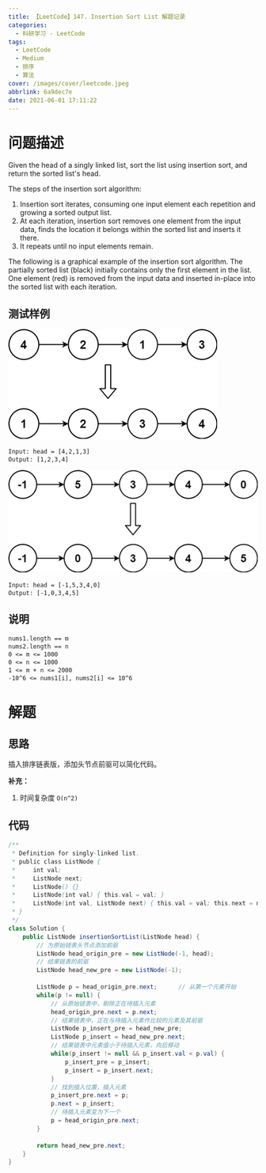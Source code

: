 ```yaml
---
title: 【LeetCode】147. Insertion Sort List 解题记录
categories:
  - 科研学习 - LeetCode
tags:
  - LeetCode
  - Medium
  - 排序
  - 算法
cover: /images/cover/leetcode.jpeg
abbrlink: 6a9dec7e
date: 2021-06-01 17:11:22
---
```



# 问题描述

Given the head of a singly linked list, sort the list using insertion sort, and return the sorted list's head.

The steps of the insertion sort algorithm:

1. Insertion sort iterates, consuming one input element each repetition and growing a sorted output list.
2. At each iteration, insertion sort removes one element from the input data, finds the location it belongs within the sorted list and inserts it there.
3. It repeats until no input elements remain.

The following is a graphical example of the insertion sort algorithm. The partially sorted list (black) initially contains only the first element in the list. One element (red) is removed from the input data and inserted in-place into the sorted list with each iteration.

## 测试样例

![](/images/【LeetCode】147-Insertion-Sort-List-解题记录/2021-06-01-17-05-51.png)

```
Input: head = [4,2,1,3]
Output: [1,2,3,4]
```
![](/images/【LeetCode】147-Insertion-Sort-List-解题记录/2021-06-01-17-07-24.png)

```
Input: head = [-1,5,3,4,0]
Output: [-1,0,3,4,5]
```

## 说明

```
nums1.length == m
nums2.length == n
0 <= m <= 1000
0 <= n <= 1000
1 <= m + n <= 2000
-10^6 <= nums1[i], nums2[i] <= 10^6
```

# 解题

## 思路

插入排序链表版，添加头节点前驱可以简化代码。

**补充：**

1. 时间复杂度 `O(n^2)`

## 代码

```java
/**
 * Definition for singly-linked list.
 * public class ListNode {
 *     int val;
 *     ListNode next;
 *     ListNode() {}
 *     ListNode(int val) { this.val = val; }
 *     ListNode(int val, ListNode next) { this.val = val; this.next = next; }
 * }
 */
class Solution {
    public ListNode insertionSortList(ListNode head) {
        // 为原始链表头节点添加前驱
        ListNode head_origin_pre = new ListNode(-1, head);
        // 结果链表的前驱
        ListNode head_new_pre = new ListNode(-1);
        
        ListNode p = head_origin_pre.next;      // 从第一个元素开始
        while(p != null) {
            // 从原始链表中，剔除正在待插入元素
            head_origin_pre.next = p.next;
            // 结果链表中，正在与待插入元素作比较的元素及其前驱
            ListNode p_insert_pre = head_new_pre;
            ListNode p_insert = head_new_pre.next;
            // 结果链表中元素值小于待插入元素，向后移动
            while(p_insert != null && p_insert.val < p.val) {
                p_insert_pre = p_insert;
                p_insert = p_insert.next;
            }
            // 找到插入位置，插入元素
            p_insert_pre.next = p;
            p.next = p_insert;
            // 待插入元素变为下一个
            p = head_origin_pre.next;
        }
        
        return head_new_pre.next;
    }
}
```


